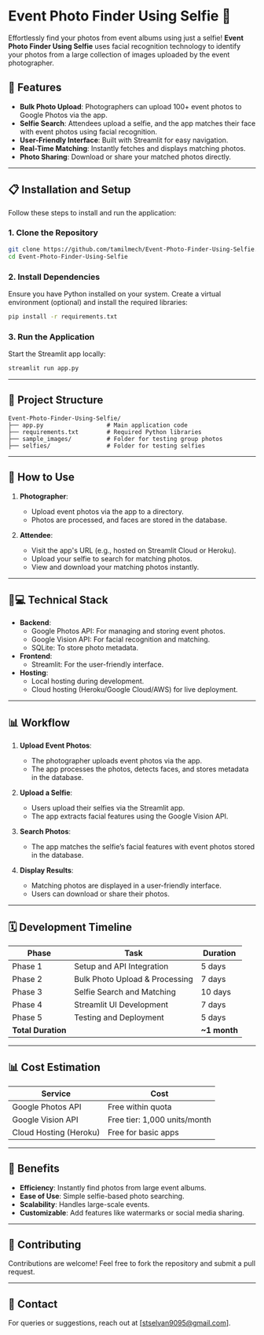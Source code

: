 # Event Photo Finder Using Selfie 📸

Effortlessly find your photos from event albums using just a selfie! **Event Photo Finder Using Selfie** uses facial recognition technology to identify your photos from a large collection of images uploaded by the event photographer.

## 🚀 Features

- **Bulk Photo Upload**: Photographers can upload 100+ event photos to Google Photos via the app.
- **Selfie Search**: Attendees upload a selfie, and the app matches their face with event photos using facial recognition.
- **User-Friendly Interface**: Built with Streamlit for easy navigation.
- **Real-Time Matching**: Instantly fetches and displays matching photos.
- **Photo Sharing**: Download or share your matched photos directly.

---

## 📋 Installation and Setup

Follow these steps to install and run the application:

### 1. Clone the Repository
```bash
git clone https://github.com/tamilmech/Event-Photo-Finder-Using-Selfie.git
cd Event-Photo-Finder-Using-Selfie
```

### 2. Install Dependencies
Ensure you have Python installed on your system. Create a virtual environment (optional) and install the required libraries:
```bash
pip install -r requirements.txt
```

### 3. Run the Application
Start the Streamlit app locally:
```bash
streamlit run app.py
```

---

## 📂 Project Structure

```
Event-Photo-Finder-Using-Selfie/
├── app.py                  # Main application code
├── requirements.txt        # Required Python libraries
├── sample_images/          # Folder for testing group photos
├── selfies/                # Folder for testing selfies
```

---

## 🧰 How to Use

1. **Photographer**:
   - Upload event photos via the app to a directory.
   - Photos are processed, and faces are stored in the database.

2. **Attendee**:
   - Visit the app's URL (e.g., hosted on Streamlit Cloud or Heroku).
   - Upload your selfie to search for matching photos.
   - View and download your matching photos instantly.

---

## 🧑💻 Technical Stack

- **Backend**:
  - Google Photos API: For managing and storing event photos.
  - Google Vision API: For facial recognition and matching.
  - SQLite: To store photo metadata.
- **Frontend**:
  - Streamlit: For the user-friendly interface.
- **Hosting**:
  - Local hosting during development.
  - Cloud hosting (Heroku/Google Cloud/AWS) for live deployment.

---

## 📊 Workflow

1. **Upload Event Photos**:
   - The photographer uploads event photos via the app.
   - The app processes the photos, detects faces, and stores metadata in the database.

2. **Upload a Selfie**:
   - Users upload their selfies via the Streamlit app.
   - The app extracts facial features using the Google Vision API.

3. **Search Photos**:
   - The app matches the selfie’s facial features with event photos stored in the database.

4. **Display Results**:
   - Matching photos are displayed in a user-friendly interface.
   - Users can download or share their photos.

---

## 🗓 Development Timeline

| **Phase**                  | **Task**                         | **Duration** |
|----------------------------|-----------------------------------|--------------|
| Phase 1                    | Setup and API Integration         | 5 days       |
| Phase 2                    | Bulk Photo Upload & Processing    | 7 days       |
| Phase 3                    | Selfie Search and Matching        | 10 days      |
| Phase 4                    | Streamlit UI Development          | 7 days       |
| Phase 5                    | Testing and Deployment            | 5 days       |
| **Total Duration**         |                                   | **~1 month** |

---

## 📊 Cost Estimation

| **Service**              | **Cost**                          |
|--------------------------|------------------------------------|
| Google Photos API        | Free within quota                |
| Google Vision API        | Free tier: 1,000 units/month      |
| Cloud Hosting (Heroku)   | Free for basic apps               |

---

## 🎉 Benefits

- **Efficiency**: Instantly find photos from large event albums.
- **Ease of Use**: Simple selfie-based photo searching.
- **Scalability**: Handles large-scale events.
- **Customizable**: Add features like watermarks or social media sharing.

---

## 🤝 Contributing

Contributions are welcome! Feel free to fork the repository and submit a pull request.

---

## 📧 Contact

For queries or suggestions, reach out at [stselvan9095@gmail.com].


